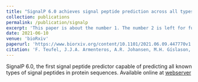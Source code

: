 ```yaml
---
title: "SignalP 6.0 achieves signal peptide prediction across all types using protein language models"
collection: publications
permalink: /publication/signalp
excerpt: 'This paper is about the number 1. The number 2 is left for future work.'
date: 2021-06-10
venue: 'bioRxiv'
paperurl: 'https://www.biorxiv.org/content/10.1101/2021.06.09.447770v1'
citation: 'F. Teufel, J.J.A. Armenteros, A.R. Johansen, M.H. Gíslason, S.I. Pihl, K.D. Tisirigos, O. Winther, S. Brunak, G.v. Heijne, H. Nielsen . (2021). &quot;SignalP 6.0 achieves signal peptide prediction across all types using protein language models.&quot; <i>bioRxiv 1</i>.'
---
```

SignalP 6.0, the first signal peptide predictor capable of predicting all known types of signal peptides in protein sequences. Available online at [webserver](https://services.healthtech.dtu.dk/service.php?SignalP-6.0)
